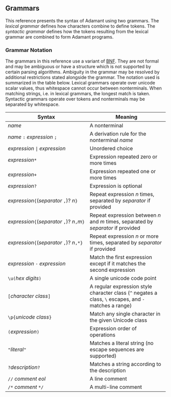 ## Grammars

This reference presents the syntax of Adamant using two grammars. The *lexical grammar* defines how characters combine to define tokens. The *syntactic grammar* defines how the tokens resulting from the lexical grammar are combined to form Adamant programs.

### Grammar Notation

The grammars in this reference use a variant of [BNF](https://en.wikipedia.org/wiki/Backus%E2%80%93Naur_form). They are not formal and may be ambiguous or have a structure which is not supported by certain parsing algorithms. Ambiguity in the grammar may be resolved by additional restrictions stated alongside the grammar. The notation used is summarized in the table below. Lexical grammars operate over unicode scalar values, thus whitespace cannot occur between nonterminals. When matching strings, i.e. in lexical grammars, the longest match is taken. Syntactic grammars operate over tokens and nonterminals may be separated by whitespace.

| Syntax                                                   | Meaning                                                                                                |
| -------------------------------------------------------- | ------------------------------------------------------------------------------------------------------ |
| *name*                                                   | A nonterminal                                                                                          |
| *name* `:` *expression* `;`                              | A derivation rule for the nonterminal *name*                                                           |
| *expression* `\|` *expression*                           | Unordered choice                                                                                       |
| *expression*`*`                                          | Expression repeated zero or more times                                                                 |
| *expression*`+`                                          | Expression repeated one or more times                                                                  |
| *expression*`?`                                          | Expression is optional                                                                                 |
| *expression*`{`(*separator*&nbsp;`,`)?&nbsp;*n*`}`       | Repeat expression *n* times, separated by *separator* if provided                                      |
| *expression*`{`(*separator*&nbsp;`,`)?&nbsp;*n*`,`*m*`}` | Repeat expression between *n* and *m* times, separated by *separator* if provided                      |
| *expression*`{`(*separator*&nbsp;`,`)?&nbsp;*n*`,*}`     | Repeat expression *n* or more times, separated by *separator* if provided                              |
| *expression* `-` *expression*                            | Match the first expression except if it matches the second expression                                  |
| `\u(`*hex digits*`)`                                     | A single unicode code point                                                                            |
| `[`*character class*`]`                                  | A regular expression style character class (`^` negates a class, `\` escapes, and `-` matches a range) |
| `\p{`*unicode class*`}`                                  | Match any single character in the given Unicode class                                                  |
| `(`*expression*`)`                                       | Expression order of operations                                                                         |
| `"`*literal*`"`                                          | Matches a literal string (no escape sequences are supported)                                           |
| `?`*description*`?`                                      | Matches a string according to the description                                                          |
| `//` *comment* *eol*                                     | A line comment                                                                                         |
| `/*` *comment* `*/`                                      | A multi-line comment                                                                                   |

